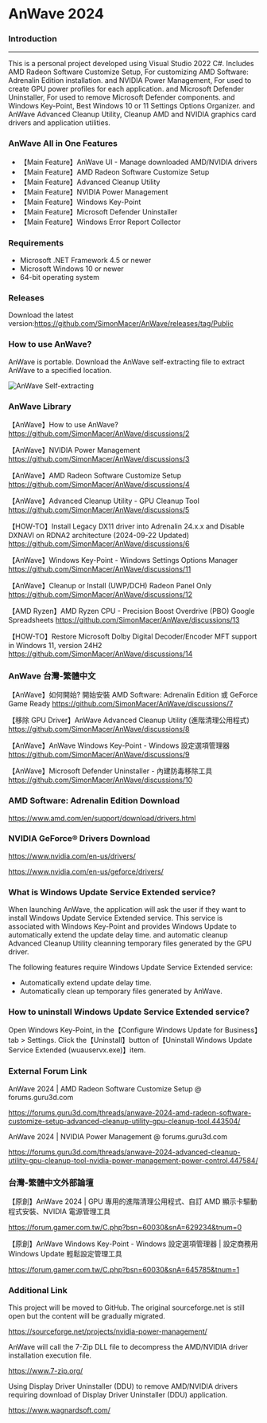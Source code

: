 AnWave 2024
===================================================

### Introduction
--------

This is a personal project developed using Visual Studio 2022 C#. Includes AMD Radeon Software Customize Setup, For customizing AMD Software: Adrenalin Edition installation. and NVIDIA Power Management, For used to create GPU power profiles for each application. and Microsoft Defender Uninstaller, For used to remove Microsoft Defender components. and Windows Key-Point, Best Windows 10 or 11 Settings Options Organizer. and AnWave Advanced Cleanup Utility, Cleanup AMD and NVIDIA graphics card drivers and application utilities.

### AnWave All in One Features
* 【Main Feature】AnWave UI - Manage downloaded AMD/NVIDIA drivers
* 【Main Feature】AMD Radeon Software Customize Setup
* 【Main Feature】Advanced Cleanup Utility
* 【Main Feature】NVIDIA Power Management
* 【Main Feature】Windows Key-Point
* 【Main Feature】Microsoft Defender Uninstaller
* 【Main Feature】Windows Error Report Collector

### Requirements
* Microsoft .NET Framework 4.5 or newer
* Microsoft Windows 10 or newer
* 64-bit operating system

### Releases

Download the latest version:https://github.com/SimonMacer/AnWave/releases/tag/Public

### How to use AnWave?

AnWave is portable. Download the AnWave self-extracting file to extract AnWave to a specified location.

![AnWave Self-extracting](https://private-user-images.githubusercontent.com/136802581/369598805-d395d4c5-2b2b-4fcf-9ccf-c2e3229c8a23.png?jwt=eyJhbGciOiJIUzI1NiIsInR5cCI6IkpXVCJ9.eyJpc3MiOiJnaXRodWIuY29tIiwiYXVkIjoicmF3LmdpdGh1YnVzZXJjb250ZW50LmNvbSIsImtleSI6ImtleTUiLCJleHAiOjE3MjY5NTM5MTAsIm5iZiI6MTcyNjk1MzYxMCwicGF0aCI6Ii8xMzY4MDI1ODEvMzY5NTk4ODA1LWQzOTVkNGM1LTJiMmItNGZjZi05Y2NmLWMyZTMyMjljOGEyMy5wbmc_WC1BbXotQWxnb3JpdGhtPUFXUzQtSE1BQy1TSEEyNTYmWC1BbXotQ3JlZGVudGlhbD1BS0lBVkNPRFlMU0E1M1BRSzRaQSUyRjIwMjQwOTIxJTJGdXMtZWFzdC0xJTJGczMlMkZhd3M0X3JlcXVlc3QmWC1BbXotRGF0ZT0yMDI0MDkyMVQyMTIwMTBaJlgtQW16LUV4cGlyZXM9MzAwJlgtQW16LVNpZ25hdHVyZT0yMDhkZTlmYWUzZDBhYjExZjYzMzY4ZTRkMzk1YWNjYzNjZTZkMjI1MWY4NzE2ZDhiNWRmYmRhNGU0MGExZTAwJlgtQW16LVNpZ25lZEhlYWRlcnM9aG9zdCJ9.O2_Jo1gaL4GA242ECZ9vwSHeKb6bnFXKFfJ4K1eTBIA "AnWave Self-extracting")

### AnWave Library

【AnWave】How to use AnWave?
https://github.com/SimonMacer/AnWave/discussions/2

【AnWave】NVIDIA Power Management
https://github.com/SimonMacer/AnWave/discussions/3

【AnWave】AMD Radeon Software Customize Setup
https://github.com/SimonMacer/AnWave/discussions/4

【AnWave】Advanced Cleanup Utility - GPU Cleanup Tool
https://github.com/SimonMacer/AnWave/discussions/5

【HOW-TO】Install Legacy DX11 driver into Adrenalin 24.x.x and Disable DXNAVI on RDNA2 architecture (2024-09-22 Updated)
https://github.com/SimonMacer/AnWave/discussions/6

【AnWave】Windows Key-Point - Windows Settings Options Manager
https://github.com/SimonMacer/AnWave/discussions/11

【AnWave】Cleanup or Install (UWP/DCH) Radeon Panel Only
https://github.com/SimonMacer/AnWave/discussions/12

【AMD Ryzen】AMD Ryzen CPU - Precision Boost Overdrive (PBO) Google Spreadsheets
https://github.com/SimonMacer/AnWave/discussions/13

【HOW-TO】Restore Microsoft Dolby Digital Decoder/Encoder MFT support in Windows 11, version 24H2
https://github.com/SimonMacer/AnWave/discussions/14

### AnWave 台灣-繁體中文

【AnWave】如何開始? 開始安裝 AMD Software: Adrenalin Edition 或 GeForce Game Ready
https://github.com/SimonMacer/AnWave/discussions/7

【移除 GPU Driver】AnWave Advanced Cleanup Utility (進階清理公用程式)
https://github.com/SimonMacer/AnWave/discussions/8

【AnWave】AnWave Windows Key-Point - Windows 設定選項管理器
https://github.com/SimonMacer/AnWave/discussions/9

【AnWave】Microsoft Defender Uninstaller - 內建防毒移除工具
https://github.com/SimonMacer/AnWave/discussions/10

### AMD Software: Adrenalin Edition Download

https://www.amd.com/en/support/download/drivers.html

### NVIDIA GeForce® Drivers Download

https://www.nvidia.com/en-us/drivers/

https://www.nvidia.com/en-us/geforce/drivers/

### What is Windows Update Service Extended service?

When launching AnWave, the application will ask the user if they want to install Windows Update Service Extended service. This service is associated with Windows Key-Point and provides Windows Update to automatically extend the update delay time. and automatic cleanup Advanced Cleanup Utility cleanning temporary files generated by the GPU driver.

The following features require Windows Update Service Extended service:

* Automatically extend update delay time.
* Automatically clean up temporary files generated by AnWave.

### How to uninstall Windows Update Service Extended service?

Open Windows Key-Point, in the【Configure Windows Update for Business】tab > Settings. Click the【Uninstall】button of【Uninstall Windows Update Service Extended (wuauservx.exe)】item.

### External Forum Link
AnWave 2024 | AMD Radeon Software Customize Setup @ forums.guru3d.com

https://forums.guru3d.com/threads/anwave-2024-amd-radeon-software-customize-setup-advanced-cleanup-utility-gpu-cleanup-tool.443504/

AnWave 2024 | NVIDIA Power Management @ forums.guru3d.com

https://forums.guru3d.com/threads/anwave-2024-advanced-cleanup-utility-gpu-cleanup-tool-nvidia-power-management-power-control.447584/

### 台灣-繁體中文外部論壇

【原創】AnWave 2024 | GPU 專用的進階清理公用程式、自訂 AMD 顯示卡驅動程式安裝、NVIDIA 電源管理工具

https://forum.gamer.com.tw/C.php?bsn=60030&snA=629234&tnum=0

【原創】AnWave Windows Key-Point - Windows 設定選項管理器 | 設定商務用 Windows Update 輕鬆設定管理工具

https://forum.gamer.com.tw/C.php?bsn=60030&snA=645785&tnum=1

### Additional Link

This project will be moved to GitHub. The original sourceforge.net is still open but the content will be gradually migrated.

https://sourceforge.net/projects/nvidia-power-management/

AnWave will call the 7-Zip DLL file to decompress the AMD/NVIDIA driver installation execution file.

https://www.7-zip.org/

Using Display Driver Uninstaller (DDU) to remove AMD/NVIDIA drivers requiring download of Display Driver Uninstaller (DDU) application.

https://www.wagnardsoft.com/
